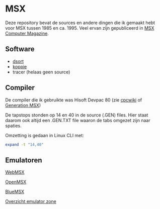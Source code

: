 # MSX
Deze repository bevat de sources en andere dingen die ik gemaakt hebt voor MSX tussen 1985 en ca. 1995.
Veel ervan zijn gepubliceerd in
[MSX Computer Magazine](https://msxcomputermagazine.nl/).

## Software

- [dsort](./dsort/README.md)
- [koppie](./koppie/README.md)
- tracer (helaas geen source)


## Compiler
De compiler die ik gebruikte was Hisoft Devpac 80 
(zie [cpcwiki](http://www.cpcwiki.eu/index.php/Hisoft_Devpac_80) 
of [Generation MSX](https://www.generation-msx.nl/software/hisoft/devpac80/2494/))

De tapstops stonden op 14 en 40 in de source (.GEN) files. Hier staat daarom ook altijd een .GEN.TXT
file waaron de tabs omgezet zijn naar spaties.

Omzetting is gedaan in Linux CLI met:
```bash
expand -t "14,40" 
``` 


## Emulatoren
[WebMSX](https://webmsx.org/)

[OpenMSX](https://openmsx.org/)

[BlueMSX](http://bluemsx.msxblue.com/)

[Overzicht emulator zone](http://www.emulator-zone.com/doc.php/msx/)
